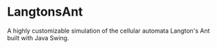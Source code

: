 # LangtonsAnt
A highly customizable simulation of the cellular automata Langton's Ant built with Java Swing.
